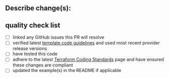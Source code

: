 ## Describe change(s):



## quality check list
- [ ] linked any GitHub issues this PR will resolve
- [ ] verified latest [template code guidelines](https://registry.terraform.io/providers/hashicorp/azurerm/latest/docs) and used most recent provider release versions 
- [ ] have tested this code 
- [ ] adhere to the latest [Terraform Coding Standards](https://developer.hashicorp.com/terraform/cloud-docs/recommended-practices) page and have ensured these changes are compliant
- [ ] updated the example(s) in the README if applicable
